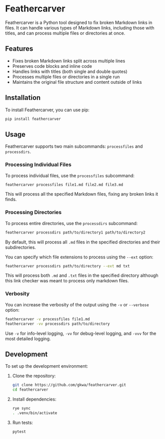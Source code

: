 # Feathercarver

Feathercarver is a Python tool designed to fix broken Markdown links in files. It can handle various types of Markdown links, including those with titles, and can process multiple files or directories at once.

## Features

- Fixes broken Markdown links split across multiple lines
- Preserves code blocks and inline code
- Handles links with titles (both single and double quotes)
- Processes multiple files or directories in a single run
- Maintains the original file structure and content outside of links

## Installation

To install Feathercarver, you can use pip:

```bash
pip install feathercarver
```

## Usage

Feathercarver supports two main subcommands: `processfiles` and `processdirs`.

### Processing Individual Files

To process individual files, use the `processfiles` subcommand:

```bash
feathercarver processfiles file1.md file2.md file3.md
```

This will process all the specified Markdown files, fixing any broken links it finds.

### Processing Directories

To process entire directories, use the `processdirs` subcommand:

```bash
feathercarver processdirs path/to/directory1 path/to/directory2
```

By default, this will process all `.md` files in the specified directories and their subdirectories.

You can specify which file extensions to process using the `--ext` option:

```bash
feathercarver processdirs path/to/directory --ext md txt
```

This will process both `.md` and `.txt` files in the specified directory although this 
link checker was meant to process only markdown files.

### Verbosity

You can increase the verbosity of the output using the `-v` or `--verbose` option:

```bash
feathercarver -v processfiles file1.md
feathercarver -vv processdirs path/to/directory
```

Use `-v` for info-level logging, `-vv` for debug-level logging, and `-vvv` for the most detailed logging.

## Development

To set up the development environment:

1. Clone the repository:
   ```bash
   git clone https://github.com/gkwa/feathercarver.git
   cd feathercarver
   ```

2. Install dependencies:
   ```bash
   rye sync
   . .venv/bin/activate
   ```

3. Run tests:
   ```bash
   pytest
   ```
